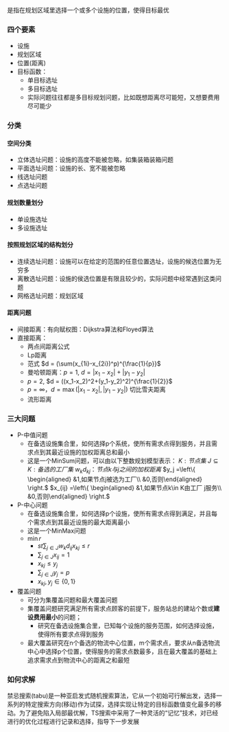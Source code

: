 是指在规划区域里选择一个或多个设施的位置，使得目标最优
### 四个要素
- 设施
- 规划区域
- 位置(距离)
- 目标函数：
	- 单目标选址
	- 多目标选址
	- 实际问题往往都是多目标规划问题，比如既想距离尽可能短，又想要费用尽可能少
### 分类
#### 空间分类
- 立体选址问题：设施的高度不能被忽略，如集装箱装箱问题
- 平面选址问题：设施的长、宽不能被忽略
- 线选址问题
- 点选址问题
#### 规划数量划分
- 单设施选址
- 多设施选址
#### 按照规划区域的结构划分
- 连续选址问题：设施可以在给定的范围的任意位置选址，设施的候选位置为无穷多
- 离散选址问题：设施的侯选位置是有限且较少的，实际问题中经常遇到这类问题
- 网格选址问题：规划区域
#### 距离问题
- 间接距离：有向赋权图：Dijkstra算法和Floyed算法
- 直接距离：
	- 两点间距离公式
	- Lp距离
	- 范式 $d = (\sum(x_{1i}-x_{2i})^p)^{\frac{1}{p}}$
	- 曼哈顿距离：$p=1$, $d = |x_1-x_2|+|y_1-y_2|$
	- $p=2$, $d = ((x_1-x_2)^2+(y_1-y_2)^2)^{\frac{1}{2}}$
	- $p=\infty$，$d=\max(|x_1-x_2|,|y_1-y_2|)$ 切比雪夫距离
	- 流形距离
### 三大问题
- P-中值问题
	- 在备选设施集合里，如何选择p个系统，使所有需求点得到服务，并且需求点到其最近设施的加权距离总和最小
	- 这是一个MinSum问题，可以由以下整数规划模型表示：
		$K: 节点集$
		$J \subseteq K: 备选的工厂集$
		$w_kd_{kj}：节点k与j之间的加权距离$
		$y_j =\left\{ \begin{aligned} &1,如果节点j被选为工厂\\ &0,否则\end{aligned} \right.$
		$x_{ij} =\left\{ \begin{aligned} &1,如果节点k\in K由工厂 j服务\\ &0,否则\end{aligned} \right.$
- P-中心问题
	- 在备选设施集合里，如何选择p个设施，使所有需求点得到满足，并且每个需求点到其最近设施的最大距离最小
	- 这是一个MinMax问题
	- $\min r$
		- $st \sum_{j \in J} w_k d_{ij} x_{kj} \leq r$
		- $\sum_{j \in J} x_{ij} = 1$
		- $x_{kj}\leq y_j$
		- $\sum_{j\in J} y_j =p$
		- $x_{kj},y_j \in \{0,1\}$
- 覆盖问题
	- 可分为集覆盖问题和最大覆盖问题
	- 集覆盖问题研究满足所有需求点顾客的前提下，服务站总的建站个数或**建设费用最小**的问题；
		- 研究在备选设施集合里，已知每个设施的服务范围，如何选择设施，使得所有要求点得到服务
	- 最大覆盖研究在n个备选的物流中心位置，m个需求点，要求从n备选物流中心中选择p个位置，使得服务的需求点数最多，且在最大覆盖的基础上追求需求点到物流中心的距离之和最短

### 如何求解
禁忌搜索(tabu)是一种亚启发式随机搜索算法，它从一个初始可行解出发，选择一系列的特定搜索方向(移动)作为试探，选择实现让特定的目标函数值变化最多的移动。为了避免陷入局部最优解，TS搜索中采用了一种灵活的“记忆”技术，对已经进行的优化过程进行记录和选择，指导下一步发展

